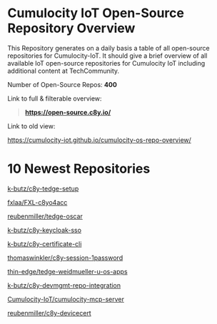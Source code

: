 
Cumulocity IoT Open-Source Repository Overview
==============================================


This Repository generates on a daily basis a table of all open-source repositories for Cumulocity-IoT. It should give a brief overview of all available IoT open-source repositories for Cumulocity IoT including additional content at TechCommunity.

Number of Open-Source Repos: **400**



Link to full & filterable overview:

>**https://open-source.c8y.io/**



Link to old view:

https://cumulocity-iot.github.io/cumulocity-os-repo-overview/


# 10 Newest Repositories


[k-butz/c8y-tedge-setup](https://github.com/k-butz/c8y-tedge-setup)

[fxlaa/FXL-c8yo4acc](https://github.com/fxlaa/FXL-c8yo4acc)

[reubenmiller/tedge-oscar](https://github.com/reubenmiller/tedge-oscar)

[k-butz/c8y-keycloak-sso](https://github.com/k-butz/c8y-keycloak-sso)

[k-butz/c8y-certificate-cli](https://github.com/k-butz/c8y-certificate-cli)

[thomaswinkler/c8y-session-1password](https://github.com/thomaswinkler/c8y-session-1password)

[thin-edge/tedge-weidmueller-u-os-apps](https://github.com/thin-edge/tedge-weidmueller-u-os-apps)

[k-butz/c8y-devmgmt-repo-integration](https://github.com/k-butz/c8y-devmgmt-repo-integration)

[Cumulocity-IoT/cumulocity-mcp-server](https://github.com/Cumulocity-IoT/cumulocity-mcp-server)

[reubenmiller/c8y-devicecert](https://github.com/reubenmiller/c8y-devicecert)